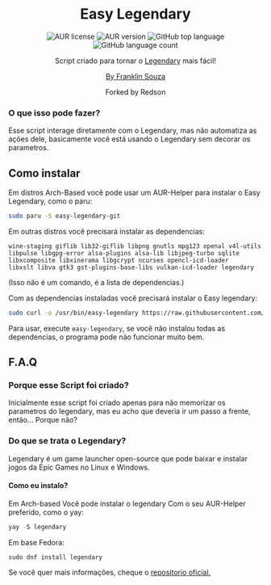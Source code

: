 <h1 align=center>Easy Legendary</h1>
<p align=center>
  <img alt="AUR license" src="https://img.shields.io/aur/license/easy-legendary-git">
  <img alt="AUR version" src="https://img.shields.io/aur/version/easy-legendary-git">
  <img alt="GitHub top language" src="https://img.shields.io/github/languages/top/RedsonBr140/easy-legendary">
  <img alt="GitHub language count" src="https://img.shields.io/github/languages/count/RedsonBr140/easy-legendary">
</p>
<p align=center>Script criado para tornar o <a href="https://github.com/derrod/legendary">Legendary</a> mais fácil!</p>
<p align=center>
   <p align=center><a href="https://github.com/ffraanks">By Franklin Souza</a></p>
   <p align=center>Forked by Redson</p>
</p>

### O que isso pode fazer?
Esse script interage diretamente com o Legendary, mas não automatiza as ações dele, basicamente você está usando o Legendary sem decorar os parametros.

## Como instalar
Em distros Arch-Based você pode usar um AUR-Helper para instalar o Easy Legendary, como o paru:
```bash
sudo paru -S easy-legendary-git
```
Em outras distros você precisará instalar as dependencias:
```
wine-staging giflib lib32-giflib libpng gnutls mpg123 openal v4l-utils 
libpulse libgpg-error alsa-plugins alsa-lib libjpeg-turbo sqlite
libxcomposite libxinerama libgcrypt ncurses opencl-icd-loader 
libxslt libva gtk3 gst-plugins-base-libs vulkan-icd-loader legendary
```
(Isso não é um comando, é a lista de dependencias.)

Com as dependencias instaladas você precisará instalar o Easy legendary:
```bash
sudo curl -o /usr/bin/easy-legendary https://raw.githubusercontent.com/RedsonBr140/easy-legendary/main/easy-legendary.sh
```
Para usar, execute `easy-legendary`, se você não instalou todas as dependencias, o programa pode não funcionar muito bem.
## F.A.Q
### Porque esse Script foi criado?
Inicialmente esse script foi criado apenas para não memorizar os parametros do legendary, mas eu acho que deveria ir um passo a frente, então... Porque não?

### Do que se trata o Legendary?
Legendary é um game launcher open-source que pode baixar e instalar jogos da Epic Games no Linux e Windows.

#### Como eu instalo?
Em Arch-based Você pode instalar o legendary Com o seu AUR-Helper preferido, como o yay:
```c
yay -S legendary
```
Em base Fedora:
```
sudo dnf install legendary
```
Se você quer mais informações, cheque o [repositorio oficial.](https://github.com/derrod/legendary)


